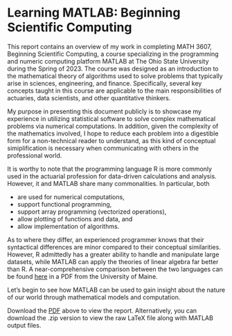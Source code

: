 # Learning MATLAB: Beginning Scientific Computing

This report contains an overview of my work in completing MATH 3607, Beginning Scientific Computing, a course specializing in the programming and numeric computing platform MATLAB at The Ohio State University during the Spring of 2023. The course was designed as an introduction to the mathematical theory of algorithms used to solve
problems that typically arise in sciences, engineering, and finance. Specifically, several key concepts taught in this course are applicable to the main responsibilities of actuaries, data scientists, and other quantitative thinkers.

My purpose in presenting this document publicly is to showcase my experience in utilizing statistical software to solve complex mathematical problems via numerical computations. In addition, given the complexity of the mathematics involved, I hope to reduce each problem into a digestible form for a non-technical reader to understand, as this kind of conceptual simiplification is necessary when communicating with others in the professional world.

It is worthy to note that the programming language R is more commonly used in the actuarial profession for data-driven calculations and analysis. However, it and MATLAB
share many commonalities. In particular, both
- are used for numerical computations,
- support functional programming,
- support array programming (vectorized operations),
- allow plotting of functions and data, and
- allow implementation of algorithms.

As to where they differ, an experienced programmer knows that their syntactical differences are minor compared to their conceptual similarities. However, R admittedly has a greater ability to handle and manipulate large datasets, while MATLAB can apply the theories of linear algebra far better than R. A near-comprehensive comparison between the two languages can be found [here](https://cran.r-project.org/doc/contrib/Hiebeler-matlabR.pdf) in a PDF from the University of Maine.

Let’s begin to see how MATLAB can be used to gain insight about the nature of our world through mathematical models and computation.

Download the [PDF](https://github.com/mccamey/learning_matlab/blob/main/matlab_summary.pdf) above to view the report. Alternatively, you can download the .zip version to view the raw LaTeX file along with MATLAB output files.
